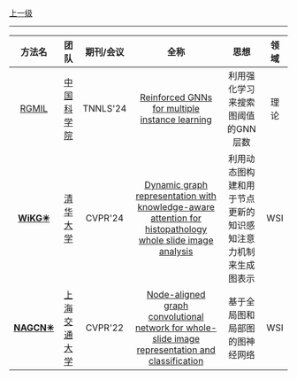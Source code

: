 [上一级](README.md)

---

|                        方法名                        |团队|期刊/会议|全称|思想|领域|
:-------------------------------------------------:|:-----------------------------------------------------------------------------------------------------------------:|:---:|:---:|:--------------------------------------------------:|:---:
|   [RGMIL](https://github.com/RingBDStack/RGMIL)   |[中国科学院](https://scholar.google.com/citations?hl=zh-CN&user=wR5Z5bwAAAAJ)|TNNLS'24|[Reinforced GNNs for multiple instance learning](https://inkiyinji.blog.csdn.net/article/details/138605664)|利用强化学习来搜索图阈值的GNN层数|理论
| [**WiKG✳**](https://github.com/WonderLandxD/WiKG) |[清华大学](https://scholar.google.com/citations?user=7HMFNfQAAAAJ&hl=zh-CN&oi=sra)|CVPR'24|[Dynamic graph representation with knowledge-aware attention for histopathology whole slide image analysis](https://inkiyinji.blog.csdn.net/article/details/137845035)|利用动态图构建和用于节点更新的知识感知注意力机制来生成图表示|WSI
|  [**NAGCN✳**](https://github.com/YohnGuan/NAGCN)  |[上海交通大学](https://scholar.google.com/citations?user=xUMuDgwAAAAJ&hl=zh-CN&oi=sra)|CVPR'22|[Node-aligned graph convolutional network for whole-slide image representation and classification](https://blog.csdn.net/weixin_44575152/article/details/141898620)|基于全局图和局部图的图神经网络|WSI